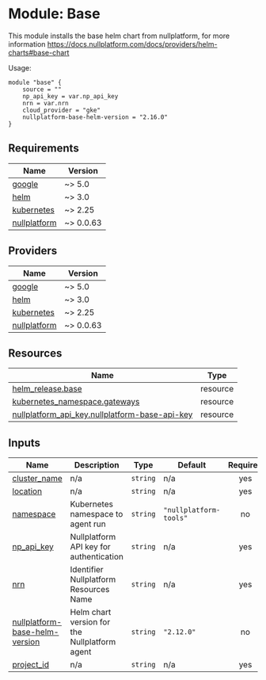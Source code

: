 # Module: Base

This module installs the base helm chart from nullplatform, for more information https://docs.nullplatform.com/docs/providers/helm-charts#base-chart

Usage:

```
module "base" {
    source = ""
    np_api_key = var.np_api_key
    nrn = var.nrn
    cloud_provider = "gke"
    nullplatform-base-helm-version = "2.16.0"
}
```




<!-- BEGIN_TF_DOCS -->
## Requirements

| Name | Version |
|------|---------|
| <a name="requirement_google"></a> [google](#requirement\_google) | ~> 5.0 |
| <a name="requirement_helm"></a> [helm](#requirement\_helm) | ~> 3.0 |
| <a name="requirement_kubernetes"></a> [kubernetes](#requirement\_kubernetes) | ~> 2.25 |
| <a name="requirement_nullplatform"></a> [nullplatform](#requirement\_nullplatform) | ~> 0.0.63 |

## Providers

| Name | Version |
|------|---------|
| <a name="provider_google"></a> [google](#provider\_google) | ~> 5.0 |
| <a name="provider_helm"></a> [helm](#provider\_helm) | ~> 3.0 |
| <a name="provider_kubernetes"></a> [kubernetes](#provider\_kubernetes) | ~> 2.25 |
| <a name="provider_nullplatform"></a> [nullplatform](#provider\_nullplatform) | ~> 0.0.63 |

## Resources

| Name | Type |
|------|------|
| [helm_release.base](https://registry.terraform.io/providers/hashicorp/helm/latest/docs/resources/release) | resource |
| [kubernetes_namespace.gateways](https://registry.terraform.io/providers/hashicorp/kubernetes/latest/docs/resources/namespace) | resource |
| [nullplatform_api_key.nullplatform-base-api-key](https://registry.terraform.io/providers/nullplatform/nullplatform/latest/docs/resources/api_key) | resource |

## Inputs

| Name | Description | Type | Default | Required |
|------|-------------|------|---------|:--------:|
| <a name="input_cluster_name"></a> [cluster\_name](#input\_cluster\_name) | n/a | `string` | n/a | yes |
| <a name="input_location"></a> [location](#input\_location) | n/a | `string` | n/a | yes |
| <a name="input_namespace"></a> [namespace](#input\_namespace) | Kubernetes namespace to agent run | `string` | `"nullplatform-tools"` | no |
| <a name="input_np_api_key"></a> [np\_api\_key](#input\_np\_api\_key) | Nullplatform API key for authentication | `string` | n/a | yes |
| <a name="input_nrn"></a> [nrn](#input\_nrn) | Identifier Nullplatform Resources Name | `string` | n/a | yes |
| <a name="input_nullplatform-base-helm-version"></a> [nullplatform-base-helm-version](#input\_nullplatform-base-helm-version) | Helm chart version for the Nullplatform agent | `string` | `"2.12.0"` | no |
| <a name="input_project_id"></a> [project\_id](#input\_project\_id) | n/a | `string` | n/a | yes |
<!-- END_TF_DOCS -->